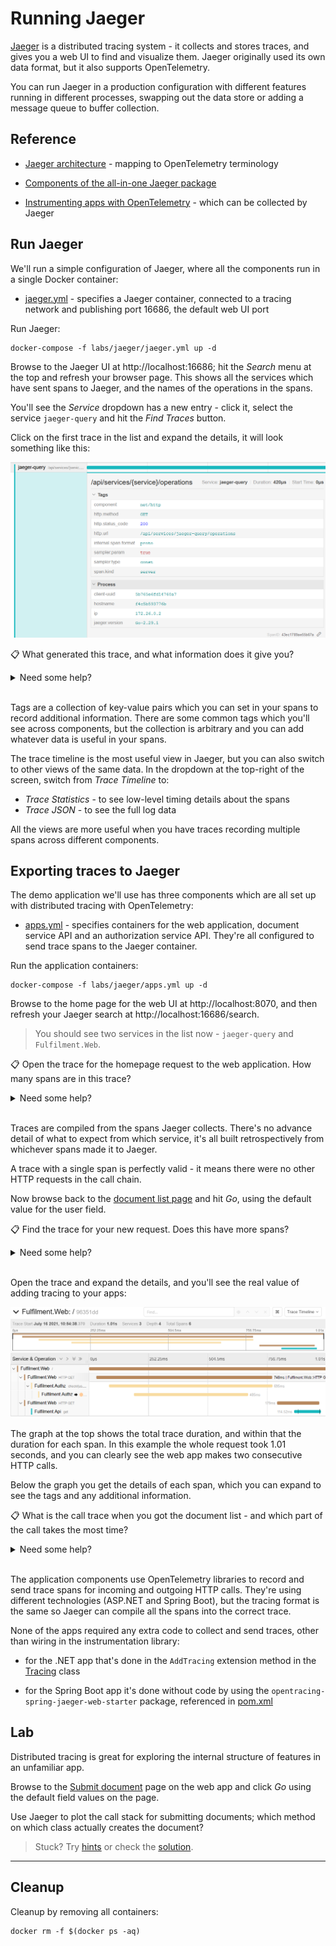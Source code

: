 # Running Jaeger

[Jaeger](https://www.jaegertracing.io) is a distributed tracing system - it collects and stores traces, and gives you a web UI to find and visualize them. Jaeger originally used its own data format, but it also supports OpenTelemetry.

You can run Jaeger in a production configuration with different features running in different processes, swapping out the data store or adding a message queue to buffer collection. 

## Reference

- [Jaeger architecture](https://www.jaegertracing.io/docs/1.24/architecture/) - mapping to OpenTelemetry terminology

- [Components of the all-in-one Jaeger package](https://www.jaegertracing.io/docs/1.24/getting-started/#all-in-one)

- [Instrumenting apps with OpenTelemetry](https://opentelemetry.io/docs/concepts/instrumenting/) - which can be collected by Jaeger 

## Run Jaeger

We'll run a simple configuration of Jaeger, where all the components run in a single Docker container:

- [jaeger.yml](./jaeger.yml) - specifies a Jaeger container, connected to a tracing network and publishing port 16686, the default web UI port

Run Jaeger:

```
docker-compose -f labs/jaeger/jaeger.yml up -d
```

Browse to the Jaeger UI at http://localhost:16686; hit the _Search_ menu at the top and refresh your browser page. This shows all the services which have sent spans to Jaeger, and the names of the operations in the spans.

You'll see the _Service_ dropdown has a new entry - click it, select the service `jaeger-query` and hit the _Find Traces_ button.

Click on the first trace in the list and expand the details, it will look something like this:

![](../../img/jaeger-query-span.png)

📋 What generated this trace, and what information does it give you?

<details>
  <summary>Need some help?</summary>

Jaeger records traces **itself** - we're seeing the call to the API from the web UI, to list the operations that have been stored.

There's a single span in the trace, so we can see that the API responds without making any further HTTP calls.

The span records tags which are very similar to the ones we've seen from the [tracing lab](../tracing/README.md) exercises, things like:

- http.method: GET
- http.status_code: 200
- span.kind: server

</details><br/>

Tags are a collection of key-value pairs which you can set in your spans to record additional information. There are some common tags which you'll see across components, but the collection is arbitrary and you can add whatever data is useful in your spans.

The trace timeline is the most useful view in Jaeger, but you can also switch to other views of the same data. In the dropdown at the top-right of the screen, switch from _Trace Timeline_ to:

- _Trace Statistics_ - to see low-level timing details about the spans
- _Trace JSON_ - to see the full log data

All the views are more useful when you have traces recording multiple spans across different components.

## Exporting traces to Jaeger

The demo application we'll use has three components which are all set up with distributed tracing with OpenTelemetry:

- [apps.yml](./apps.yml) - specifies containers for the web application, document service API and an authorization service API. They're all configured to send trace spans to the Jaeger container.

Run the application containers:

```
docker-compose -f labs/jaeger/apps.yml up -d
```

Browse to the home page for the web UI at http://localhost:8070, and then refresh your Jaeger search at http://localhost:16686/search.

> You should see two services in the list now - `jaeger-query` and `Fulfilment.Web`.

📋 Open the trace for the homepage request to the web application. How many spans are in this trace?

<details>
  <summary>Need some help?</summary>

In the search UI set the _Service_ to `Fulfilment.Web` and the _Operation_ to `/`. Click _Find Traces_ and you should see a single result.

Open that trace and expand the details. There's just one span which is the server response to your browser request.

</details><br/>

Traces are compiled from the spans Jaeger collects. There's no advance detail of what to expect from which service, it's all built retrospectively from whichever spans made it to Jaeger.

A trace with a single span is perfectly valid - it means there were no other HTTP requests in the call chain.

Now browse back to the [document list page](http://localhost:8070/) and hit _Go_, using the default value for the user field.

📋 Find the trace for your new request. Does this have more spans?

<details>
  <summary>Need some help?</summary>

In Jaeger search you'll see a lot more services. We still want ` Fulfilment.Web` but it's not always clear which operation you want, so you can select _all_ for the operation and hit _Find Traces_.

The one you want is listed with multiple spans from multiple services.

</details><br/>

Open the trace and expand the details, and you'll see the real value of adding tracing to your apps:

![](../../img/jaeger-web-trace.png)

The graph at the top shows the total trace duration, and within that the duration for each span. In this example the whole request took 1.01 seconds, and you can clearly see the web app makes two consecutive HTTP calls.

Below the graph you get the details of each span, which you can expand to see the tags and any additional information.

📋 What is the call trace when you got the document list - and which part of the call takes the most time?

<details>
  <summary>Need some help?</summary>

Expand all the spans and you'll see a lot of detail:

- the web app receives a POST request from the user clicking the button
    - this is the topmost span, which is a server response to the client

- the web app calls the authorization service
    - there are two spans here because both components capture traces - the client call from the web app, and the server response from the authorization service

- the authorization service calls an external web address (my blog, actually)
    - just a single span here, the client call from the authorization service, because we don't get trace details from the blog server

- the web app calls the document service
    - two spans again here as both components record trace spans, the client call from the web server and the server call from the API server

The longest call in the chain is the external request to https://blog.sixeyed.com.

</details><br/>

The application components use OpenTelemetry libraries to record and send trace spans for incoming and outgoing HTTP calls. They're using different technologies (ASP.NET and Spring Boot), but the tracing format is the same so Jaeger can compile all the spans into the correct trace.

None of the apps required any extra code to collect and send traces, other than wiring in the instrumentation library:

- for the .NET app that's done in the `AddTracing` extension method in the [Tracing](https://github.com/courselabs/fulfilment/blob/main/src/fulfilment-frontend/Fulfilment.Core/Services/Tracing.cs#L11) class

- for the Spring Boot app it's done without code by using the `opentracing-spring-jaeger-web-starter` package, referenced in [pom.xml](https://github.com/courselabs/fulfilment/blob/main/src/fulfilment-api/pom.xml#L42)

## Lab

Distributed tracing is great for exploring the internal structure of features in an unfamiliar app. 

Browse to the [Submit document](http://localhost:8070/Submit) page on the web app and click _Go_ using the default field values on the page.

Use Jaeger to plot the call stack for submitting documents; which method on which class actually creates the document?

> Stuck? Try [hints](hints.md) or check the [solution](solution.md).

___
## Cleanup

Cleanup by removing all containers:

```
docker rm -f $(docker ps -aq)
```